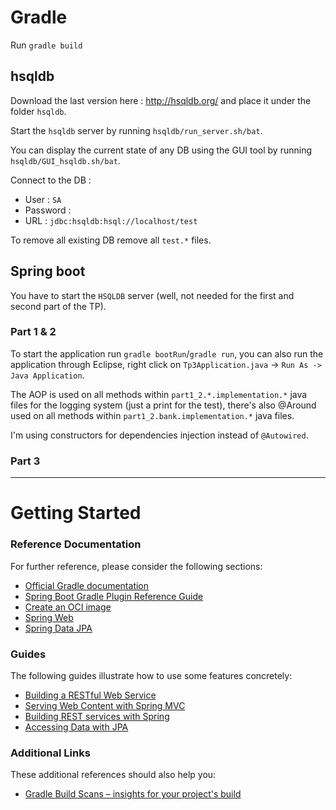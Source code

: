 # Gradle

Run ``gradle build``

## hsqldb

Download the last version here : http://hsqldb.org/ and place it under the folder ``hsqldb``.

Start the ``hsqldb`` server by running ``hsqldb/run_server.sh/bat``.

You can display the current state of any DB using the GUI tool by running ``hsqldb/GUI_hsqldb.sh/bat``.

Connect to the DB :

- User : ``SA``
- Password : 
- URL : ``jdbc:hsqldb:hsql://localhost/test``

To remove all existing DB remove all ``test.*`` files.

## Spring boot

You have to start the ``HSQLDB`` server (well, not needed for the first and second part of the TP).

### Part 1 & 2

To start the application run ``gradle bootRun``/``gradle run``, you can also run the application through Eclipse, right click on ``Tp3Application.java`` -> ``Run As -> Java Application``.

The AOP is used on all methods within ``part1_2.*.implementation.*`` java files for the logging system (just a print for the test), there's also @Around used on all methods within ``part1_2.bank.implementation.*`` java files.

I'm using constructors for dependencies injection instead of ``@Autowired``.

### Part 3


___

# Getting Started

### Reference Documentation
For further reference, please consider the following sections:

* [Official Gradle documentation](https://docs.gradle.org)
* [Spring Boot Gradle Plugin Reference Guide](https://docs.spring.io/spring-boot/docs/2.3.3.RELEASE/gradle-plugin/reference/html/)
* [Create an OCI image](https://docs.spring.io/spring-boot/docs/2.3.3.RELEASE/gradle-plugin/reference/html/#build-image)
* [Spring Web](https://docs.spring.io/spring-boot/docs/2.3.3.RELEASE/reference/htmlsingle/#boot-features-developing-web-applications)
* [Spring Data JPA](https://docs.spring.io/spring-boot/docs/2.3.3.RELEASE/reference/htmlsingle/#boot-features-jpa-and-spring-data)

### Guides
The following guides illustrate how to use some features concretely:

* [Building a RESTful Web Service](https://spring.io/guides/gs/rest-service/)
* [Serving Web Content with Spring MVC](https://spring.io/guides/gs/serving-web-content/)
* [Building REST services with Spring](https://spring.io/guides/tutorials/bookmarks/)
* [Accessing Data with JPA](https://spring.io/guides/gs/accessing-data-jpa/)

### Additional Links
These additional references should also help you:

* [Gradle Build Scans – insights for your project's build](https://scans.gradle.com#gradle)

